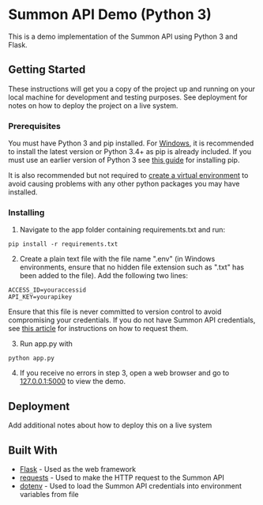 # Summon API Demo (Python 3)

This is a demo implementation of the Summon API using Python 3 and Flask.

## Getting Started

These instructions will get you a copy of the project up and running on your local machine for development and testing purposes. See deployment for notes on how to deploy the project on a live system.

### Prerequisites

You must have Python 3 and pip installed. For [Windows](https://www.python.org/downloads/windows/), it is recommended to install the latest version or Python 3.4+ as pip is already included. If you must use an earlier version of Python 3 see [this guide](https://packaging.python.org/tutorials/installing-packages/#requirements-for-installing-packages) for installing pip.

It is also recommended but not required to [create a virtual environment](https://packaging.python.org/tutorials/installing-packages/#creating-virtual-environments) to avoid causing problems with any other python packages you may have installed.

### Installing

1. Navigate to the app folder containing requirements.txt and run:

```
pip install -r requirements.txt
```

2. Create a plain text file with the file name ".env" (in Windows environments, ensure that no hidden file extension such as ".txt" has been added to the file). Add the following two lines:

```
ACCESS_ID=youraccessid
API_KEY=yourapikey
```

Ensure that this file is never committed to version control to avoid compromising your credentials. If you do not have Summon API credentials, see [this article](https://knowledge.exlibrisgroup.com/Summon/Product_Documentation/Configuring_The_Summon_Service/Configurations_Outside_of_the_Summon_Administration_Console/Summon%3A_Using_the_Summon_API) for instructions on how to request them.

3. Run app.py with 
```
python app.py
```

4. If you receive no errors in step 3, open a web browser and go to [127.0.0.1:5000](http://127.0.0.1:5000) to view the demo.

## Deployment

Add additional notes about how to deploy this on a live system

## Built With

* [Flask](http://flask.pocoo.org) - Used as the web framework
* [requests](http://docs.python-requests.org/en/master/) - Used to make the HTTP request to the Summon API
* [dotenv](https://github.com/theskumar/python-dotenv) - Used to load the Summon API credentials into environment variables from file

